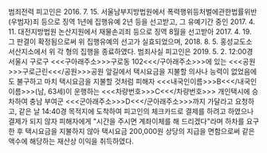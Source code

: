 범죄전력
피고인은 2016. 7. 15. 서울남부지방법원에서 폭력행위등처벌에관한법률위반(우범자)죄 등으로 징역 1년에 집행유예 2년 등을 선고받고, 그 유예기간 중인 2017. 4. 11. 대전지방법원 논산지원에서 재물손괴죄 등으로 징역 8월을 선고받아 2017. 4. 19. 그 판결이 확정됨으로써 위 집행유예의 선고가 실효되었으며, 2018. 8. 5. 홍성교도소 서산지소에서 위 각 형의 집행을 종료하였다.
범죄사실
피고인은 2019. 5. 2. 12:00경 서울시 구로구 <<<구아래주소>>>구로동 102<<</구아래주소>>>에 있는 <<<공원>>>구로근린<<</공원>>>공원 앞길에서 택시요금을 지불할 의사나 능력이 없었음에도 불구하고 마치 택시요금을 지불할 것처럼 피해자 <<<내국인이름>>>B<<</내국인이름>>>(남, 63세)이 운행하는 <<<차량번호>>>C<<</차량번호>>> 개인택시에 승차하여 충남 부여군 <<<군아래주소>>>D<<</군아래주소>>>까지 가달라고 요청하고, 같은 날 14:40경 목적지에 도착하여 피고인의 체크카드로 결제를 하려고 하였으나 결제가 되지 않자 피해자에게 "시간을 주시면 계좌이체를 해 드리겠다"라며 하차를 요구한 후 택시요금을 지불하지 않아 택시요금 200,000원 상당의 지급을 면함으로써 같은 액수에 해당하는 재산상 이익을 취득하였다.